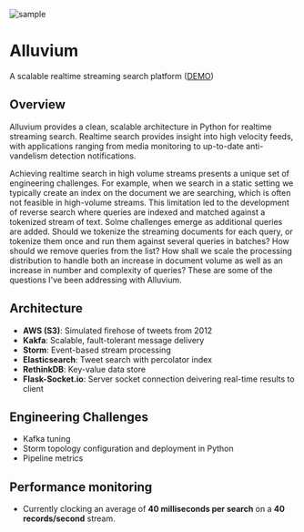 ![sample](https://github.com/SioKCronin/alluvium/blob/master/media/sample_results.png)

# Alluvium

A scalable realtime streaming search platform ([DEMO](http://alluvium.online:8000/))

## Overview
Alluvium provides a clean, scalable architecture in Python for realtime streaming search. Realtime search provides insight
into high velocity feeds, with applications ranging from media monitoring to up-to-date anti-vandelism detection
notifications.

Achieving realtime search in high volume streams presents a unique set of engineering challenges. 
For example, when we search in a static setting we typically create an index on the document we are searching, which is 
often not feasible in high-volume streams. This limitation led to the development of reverse search where queries are indexed 
and matched against a tokenized stream of text. Solme challenges emerge as additional queries are added. Should we tokenize
the streaming documents for each query, or tokenize them once and run them against several queries in batches? How should we 
remove queries from the list? How shall we scale the processing distribution to handle both an increase in document volume 
as well as an increase in number and complexity of queries? These are some of the questions I've been addressing with
Alluvium.

## Architecture
* **AWS (S3)**: Simulated firehose of tweets from 2012
* **Kakfa**: Scalable, fault-tolerant message delivery
* **Storm**: Event-based stream processing
* **Elasticsearch**: Tweet search with percolator index
* **RethinkDB**: Key-value data store
* **Flask-Socket.io**: Server socket connection deivering real-time results to client

## Engineering Challenges
* Kafka tuning
* Storm topology configuration and deployment in Python
* Pipeline metrics

## Performance monitoring
* Currently clocking an average of **40 milliseconds per search** on a **40 records/second** stream.
